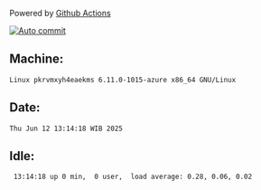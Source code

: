 Powered by [Github Actions](https://github.com/features/actions)

[![Auto commit](https://github.com/hiage/workstation/workflows/Auto%20commit/badge.svg)](https://github.com/hiage/workstation/actions?query=workflow%3A%22Auto+commit%22)

## Machine:
```
Linux pkrvmxyh4eaekms 6.11.0-1015-azure x86_64 GNU/Linux
```
## Date:
```
Thu Jun 12 13:14:18 WIB 2025
```
## Idle:
```
 13:14:18 up 0 min,  0 user,  load average: 0.28, 0.06, 0.02
```

